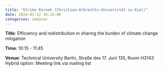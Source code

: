 ```yaml
---
title: "Ulrike Kornek (Christian-Albrechts-Universität zu Kiel)"
date: 2024-01-12 10:15:00
categories: seminar
---
```


**Title**: Efficiency and redistribution in sharing the burden of climate change mitigation  

**Time**: 10:15 - 11:45  

**Venue**: Technical University Berlin, Straße des 17. Juni 135, Room H3143  
Hybrid option: Meeting link via mailing list
